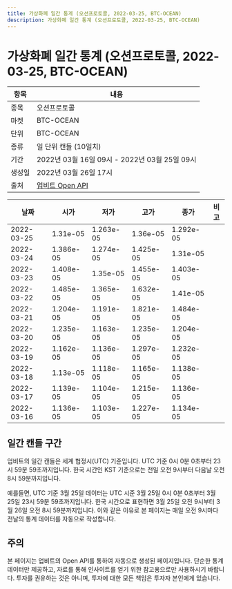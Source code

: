 ```yaml
---
title: 가상화폐 일간 통계 (오션프로토콜, 2022-03-25, BTC-OCEAN)
description: 가상화폐 일간 통계 (오션프로토콜, 2022-03-25, BTC-OCEAN)
---
```


가상화폐 일간 통계 (오션프로토콜, 2022-03-25, BTC-OCEAN)
===

|항목|내용|
|--|--|
|종목|오션프로토콜|
|마켓|BTC-OCEAN|
|단위|BTC-OCEAN|
|종류|일 단위 캔들 (10일치)|
|기간|2022년 03월 16일 09시 - 2022년 03월 25일 09시|
|생성일|2022년 03월 26일 17시|
|출처|[업비트 Open API](https://docs.upbit.com)|


|날짜|시가|저가|고가|종가|비고|
|--|--|--|--|--|--|
|2022-03-25|1.31e-05|1.263e-05|1.36e-05|1.292e-05|    |
|2022-03-24|1.386e-05|1.274e-05|1.425e-05|1.31e-05|    |
|2022-03-23|1.408e-05|1.35e-05|1.455e-05|1.403e-05|    |
|2022-03-22|1.485e-05|1.365e-05|1.632e-05|1.41e-05|    |
|2022-03-21|1.204e-05|1.191e-05|1.821e-05|1.484e-05|    |
|2022-03-20|1.235e-05|1.163e-05|1.235e-05|1.204e-05|    |
|2022-03-19|1.162e-05|1.136e-05|1.297e-05|1.232e-05|    |
|2022-03-18|1.13e-05|1.118e-05|1.165e-05|1.138e-05|    |
|2022-03-17|1.139e-05|1.104e-05|1.215e-05|1.136e-05|    |
|2022-03-16|1.136e-05|1.103e-05|1.227e-05|1.134e-05|    |


일간 캔들 구간
---
업비트의 일간 캔들은 세계 협정시(UTC) 기준입니다. 
UTC 기준 0시 0분 0초부터 23시 59분 59초까지입니다. 
한국 시간인 KST 기준으로는 전일 오전 9시부터 다음날 오전 8시 59분까지입니다. 


예를들면, UTC 기준 3월 25일 데이터는 UTC 시준 3월 25일 0시 0분 0초부터 3월 25일 23시 59분 59초까지입니다. 
한국 시간으로 표현하면 3월 25일 오전 9시부터 3월 26일 오전 8시 59분까지입니다. 
이와 같은 이유로 본 페이지는 매일 오전 9시마다 전날의 통계 데이터를 자동으로 작성합니다. 


주의
---


본 페이지는 업비트의 Open API를 통하여 자동으로 생성된 페이지입니다. 
단순한 통계 데이터만 제공하고, 자료를 통해 인사이트를 얻기 위한 참고용으로만 사용하시기 바랍니다. 
투자를 권유하는 것은 아니며, 투자에 대한 모든 책임은 투자자 본인에게 있습니다. 
